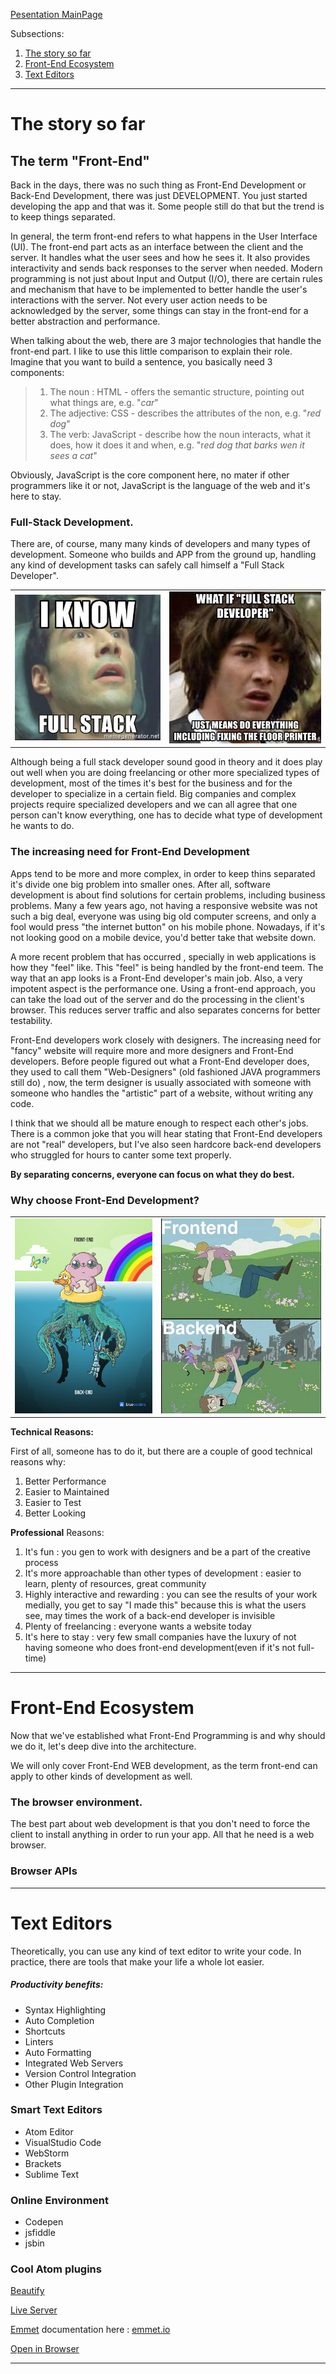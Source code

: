 [Pesentation MainPage](readme.md)

Subsections:

1. [The story so far](#storySoFar)
2. [Front-End Ecosystem](#FE_Echosystem)
3. [Text Editors](#TextEditors)



---



<h1 id="storySoFar">The story so far</h1>



## The term "Front-End"



Back in the days, there was no such thing as Front-End Development or Back-End Development, there was just DEVELOPMENT.  You just started developing the app and that was it. Some people still do that but the trend is to keep things separated.

In general, the term front-end refers to what happens in the User Interface (UI). The front-end part acts as an interface between the client and the server. It handles what the user  sees and how he sees it. It also provides interactivity and sends back responses to the server when needed. Modern programming is not just about Input and Output (I/O), there are certain rules and mechanism that have to be implemented to better handle the user's interactions with the server. Not every user action needs to be acknowledged by the server, some things can stay in the front-end for a better abstraction and performance.

When talking about the web, there are 3 major technologies that handle the front-end part. I like to use this little comparison to explain their role. Imagine that you want to build a sentence, you basically need 3 components: 

> 1. The noun : HTML - offers the semantic structure, pointing out what things are, e.g. "*car*"
> 2. The adjective: CSS - describes the attributes of the non, e.g. "*red dog*"
> 3. The verb: JavaScript - describe how the noun interacts, what it does, how it does it and when, e.g. "r*ed dog that barks wen it sees a cat*"
>

Obviously, JavaScript is the core component here, no mater if other programmers like it or not, JavaScript is the language of the web and it's here to stay.



### Full-Stack Development.

There are, of course, many many kinds of developers and many types of development. Someone who builds and APP from the ground up, handling any kind of development tasks can safely call himself a "Full Stack Developer".



|                           |                           |
| ------------------------- | ------------------------- |
| ![](_img/fullStack01.jpg) | ![](_img/fullStack02.jpg) |



Although being a full stack developer sound good in theory and it does play out well when you are doing freelancing or other more specialized types of development, most of the times it's best for the business and for the developer to specialize in a certain field. Big companies and complex projects require specialized developers and we can all agree that one person can't know everything, one has to decide what type of development he wants to do.



### The increasing need for Front-End Development

Apps tend to be more and more complex, in order to keep thins separated it's divide one big problem into smaller ones. After all, software development is about find solutions for certain problems, including business problems. Many a few years ago, not having a responsive website was not such a big deal, everyone was using big old computer screens, and only a fool would press "the internet button" on his mobile phone. Nowadays, if it's not looking good on a mobile device, you'd better take that website down.

A more recent problem that has occurred , specially in web applications is how they "feel" like. This "feel" is being handled by the front-end teem. The way that an app looks is a Front-End developer's main job. Also, a very impotent aspect is the performance one. Using a front-end approach, you can take the load out of the server and do the processing in the client's browser. This reduces server traffic and also separates concerns for better testability.

Front-End developers work closely with designers. The increasing need for "fancy" website will require more and more designers and Front-End developers. Before people figured out what a Front-End developer does, they used to call them "Web-Designers" (old fashioned JAVA programmers still do) , now, the term designer is usually associated with someone with someone who handles the "artistic" part of a website, without writing any code. 

I think that we should all be mature enough to respect each other's jobs. There is a common joke that you will hear stating that Front-End developers are not "real" developers, but I've also seen hardcore back-end developers who struggled for hours to canter some text properly. 

**By separating concerns, everyone can focus on what they do best.**



### Why choose Front-End Development? 

|                                     |                                      |
| ----------------------------------- | ------------------------------------ |
| ![](_img/front-end_vs_back-end.jpg) | ![](_img/front-end_vs_back-end2.jpg) |



**Technical Reasons:**

First of all, someone has to do it, but there are a couple of good technical reasons why:

1. Better Performance
2. Easier to Maintained
3. Easier to Test
4. Better Looking



**Professional** Reasons:

1. It's fun : you gen to work with designers and be a part of the creative process
2. It's more approachable than other types of development : easier to learn, plenty of resources, great community
3. Highly interactive and rewarding : you can see the results of your work medially, you get to say "I made this" because this is what the users see, may times the work of a back-end developer is invisible
4. Plenty of freelancing : everyone wants a website today
5. It's here to stay : very few small companies have the luxury of not having someone who does front-end development(even if it's not full-time)



---





<h1 id="FE_Echosystem">Front-End Ecosystem</h1>



Now that we've established what Front-End Programming is and why should we do it, let's deep dive into the architecture.



We will only cover Front-End WEB development, as the term front-end can apply to other kinds of development as well.



### The browser environment.



The best part about web development is that you don't need to force the client to install anything in order to run your app. All that he need is a web browser.



### Browser APIs







---





<h1 id="TextEditors">Text Editors</h1>



Theoretically, you can use any kind of text editor to write your code. In practice, there are tools that make your life a whole lot easier.



##### Productivity benefits:

- Syntax Highlighting
- Auto Completion
- Shortcuts
- Linters
- Auto Formatting
- Integrated Web Servers
- Version Control Integration
- Other Plugin Integration



### Smart Text Editors 

- Atom Editor
- VisualStudio Code
- WebStorm
- Brackets
- Sublime Text

### Online Environment

- Codepen
- jsfiddle
- jsbin



### Cool Atom plugins

[Beautify](https://atom.io/packages/atom-beautify)

[Live Server](https://atom.io/packages/atom-live-server)

[Emmet](https://atom.io/packages/emmet)  documentation here : [emmet.io](http://emmet.io)

[Open in Browser](https://atom.io/packages/open-in-browsers)

----

